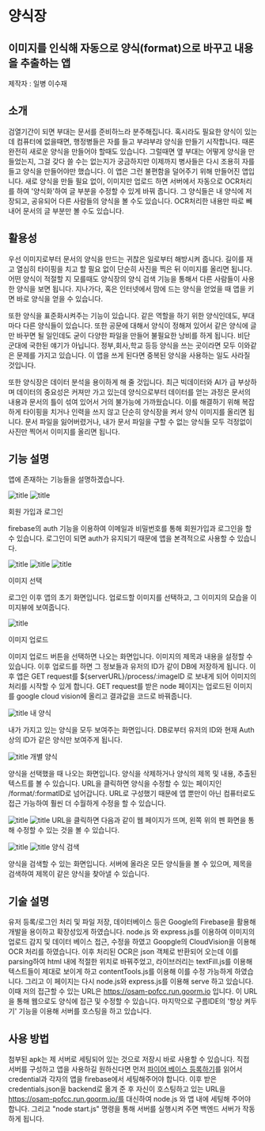 # 양식장

## 이미지를 인식해 자동으로 양식(format)으로 바꾸고 내용을 추출하는 앱

제작자 : 일병 이수재

## 소개
 검열기간이 되면 부대는 문서를 준비하느라 분주해집니다. 혹시라도 필요한 양식이 있는데 컴퓨터에 없을때면, 행정병들은 자를 들고 부랴부랴 양식을 만들기 시작합니다. 때론 완전히 새로운 양식을 만들어야 할때도 있습니다. 그럴때면 옆 부대는 어떻게 양식을 만들었는지, 그걸 갖다 쓸 수는 없는지가 궁금하지만 이제까지 병사들은  다시 조용히 자를 들고 양식을 만들어야만 했습니다. 이 앱은 그런 불편함을 덜어주기 위해 만들어진 앱입니다. 새로 양식을 만들 필요 없이, 이미지만 업로드 하면 서버에서 자동으로 OCR처리를 하여 '양식화'하여 글 부분을 수정할 수 있게 바꿔 줍니다. 그 양식들은 내 양식에 저장되고, 공유되어 다른 사람들의 양식을 볼 수도 있습니다. OCR처리한 내용만 따로 빼내어 문서의 글 부분만 볼 수도 있습니다. 


## 활용성
  우선 이미지로부터 문서의 양식을 만드는 귀찮은 일로부터 해방시켜 줍니다. 길이를 재고 열심히 타이핑을 치고 할 필요 없이 단순히 사진을 찍은 뒤 이미지를 올리면 됩니다. 어떤 양식이 적절할 지 모를때도 양식장의 양식 검색 기능을 통해서 다른 사람들이 사용한 양식을 보면 됩니다. 지나가다, 혹은 인터넷에서 맘에 드는 양식을 얻었을 때 앱을 키면 바로 양식을 얻을 수 있습니다.
  
  
  또한 양식을 표준화시켜주는 기능이 있습니다. 같은 역할을 하기 위한 양식인데도, 부대마다 다른 양식들이 있습니다. 또한 공문에 대해서 양식이 정해져 있어서 같은 양식에 글만 바꾸면 될 일인데도 굳이 다양한 파일을 만들어 불필요한 낭비를 하게 됩니다. 비단 군대에 국한된 얘기가 아닙니다. 정부,회사,학교 등등 양식을 쓰는 곳이라면 모두 이와같은 문제를 가지고 있습니다. 이 앱을 쓰게 된다면 중복된 양식을 사용하는 일도 사라질 것입니다.
  
  
  또한 양식장은 데이터 분석을 용이하게 해 줄 것입니다. 최근 빅데이터와 AI가 급 부상하며 데이터의 중요성은 커져만 가고 있는데 양식으로부터 데이터를 얻는 과정은 문서의 내용과 문서의 틀이 섞여 있어서 거의 불가능에 가까웠습니다. 이를 해결하기 위해 복잡하게 타이핑을 치거나 인력을 쓰지 않고 단순히 양식장을 켜서 양식 이미지를 올리면 됩니다. 문서 파일을 잃어버렸거나, 내가 문서 파일을 구할 수 없는 양식들 모두 걱정없이 사진만 찍어서 이미지를 올리면 됩니다.
  

## 기능 설명
앱에 존재하는 기능들을 설명하겠습니다. 


![title](/img/login.png) ![title](/img/signup.png)


회원 가입과 로그인

firebase의 auth 기능을 이용하여 이메일과 비밀번호를 통해 회원가입과 로그인을 할 수 있습니다. 로그인이 되면 auth가 유지되기 때문에 앱을 본격적으로 사용할 수 있습니다.


![title](/img/main.png) ![title](/img/imgChoose.png) ![title](/img/imgSet.png)

이미지 선택

로그인 이후 앱의 초기 화면입니다. 업로드할 이미지를 선택하고, 그 이미지의 모습을 이미지뷰에 보여줍니다.

![title](/img/imgUpload.png)

이미지 업로드

이미지 업로드 버튼을 선택하면 나오는 화면입니다. 이미지의 제목과 내용을 설정할 수 있습니다. 이후 업로드를 하면 그 정보들과 유저의 ID가 같이 DB에 저장하게 됩니다. 
이후 앱은 GET request를 ${serverURL}/process/:imageID 로 보내게 되어 이미지의 처리를 시작할 수 있게 합니다. GET request를 받은 node 페이지는 업로드된 이미지를 google cloud vision에 올리고 결과값을 코드로 바꿔줍니다.

![title](/img/formats.png)
내 양식

내가 가지고 있는 양식을 모두 보여주는 화면입니다. DB로부터 유저의 ID와 현재 Auth상의 ID가 같은 양식만 보여주게 됩니다.

![title](/img/format.png)
개별 양식

양식을 선택했을 때 나오는 화면입니다. 양식을 삭제하거나 양식의 제목 및 내용, 추출된 텍스트를 볼 수 있습니다. URL을 클릭하면 양식을 수정할 수 있는 페이지인 /format/:formatID로 넘어갑니다. URL로 구성했기 때문에 앱 뿐만이 아닌 컴퓨터로도 접근 가능하여 훨씬 더 수월하게 수정을 할 수 있습니다.


![title](/img/webPage.png) ![title](/img/webPageEditted.png)
URL을 클릭하면 다음과 같이 웹 페이지가 뜨며, 왼쪽 위의 펜 화면을 통해 수정할 수 있는 것을 볼 수 있습니다. 


![title](/img/Search.png) ![title](/img/searchExample.png)
양식 검색

양식을 검색할 수 있는 화면입니다. 서버에 올라온 모든 양식들을 볼 수 있으며, 제목을 검색하여 제목이 같은 양식을 찾아낼 수 있습니다.




## 기술 설명
유저 등록/로그인 처리 및 파일 저장, 데이터베이스 등은 Google의 Firebase을 활용해 개발을 용이하고 확장성있게 하였습니다. 
node.js 와 express.js를 이용하여 이미지의 업로드 감지 및 데이터 베이스 접근, 수정을 하였고 Goopgle의 CloudVision을 이용해 OCR 처리를 하였습니다. 
이후 처리된 OCR은 json 객체로 반환되어 오는데 이를 parsing하여 html 내에 적절한 위치로 바꿔주었고,
라이브러리는 textFill.js를 이용해 텍스트들이 제대로 보이게 하고 contentTools.js를 이용해 이를 수정 가능하게 하였습니다. 
그리고 이 페이지는 다시 node.js와 express.js를 이용해 serve 하고 있습니다.
이때 저의 접근할 수 있는 URL은 https://osam-pofcc.run.goorm.io 입니다. 이 URL을 통해 웹으로도 양식에 접근 및 수정할 수 있습니다.
마지막으로 구름IDE의 '항상 켜두기' 기능을 이용해 서버를 호스팅을 하고 있습니다.




## 사용 방법
  첨부된 apk는 제 서버로 세팅되어 있는 것으로 저장시 바로 사용할 수 있습니다. 직접 서버를 구성하고 앱을 사용하길 원하신다면 먼저 [파이어 베이스 등록하기](https://firebase.google.com/docs/auth/
 'backend')를 읽어서 credential과 각자의 앱을 firebase에서 세팅해주어야 합니다. 이후 받은 credentials.json을 backend로 옮겨 준 후 자신이 호스팅하고 있는 URL을 https://osam-pofcc.run.goorm.io/를 대신하여  node.js 와 앱 내에 세팅해 주어야 합니다.
 그리고 "node start.js" 명령을 통해 서버를 실행시켜 주면 백엔드 서버가 작동하게 됩니다.




